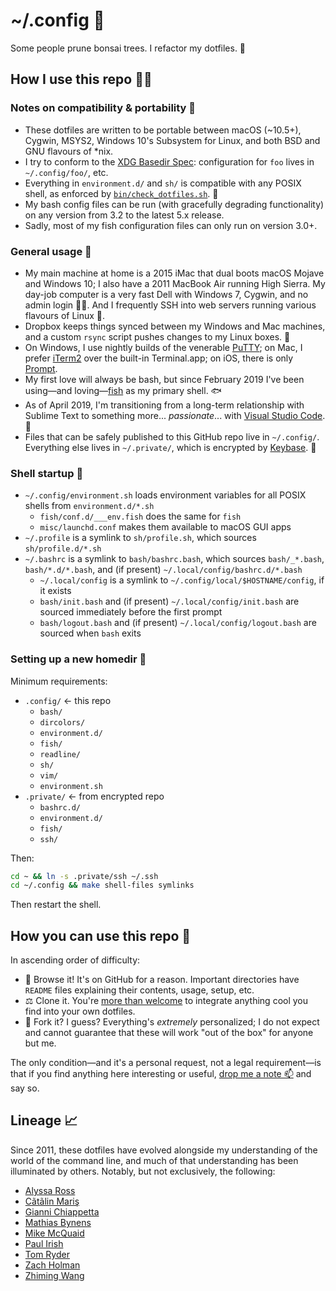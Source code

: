 # ~/.config 🔩

Some people prune bonsai trees. I refactor my dotfiles. 🌱

## How I use this repo 👩‍💻

### Notes on compatibility & portability 💼

* These dotfiles are written to be portable between macOS (~10.5+), Cygwin,
  MSYS2, Windows 10's Subsystem for Linux, and both BSD and GNU flavours of
  \*nix.
* I try to conform to the [XDG Basedir Spec]: configuration for `foo` lives in
  `~/.config/foo/`, etc.
* Everything in `environment.d/` and `sh/` is compatible with any POSIX shell,
  as enforced by [`bin/check_dotfiles.sh`]. 👮
* My bash config files can be run (with gracefully degrading functionality) on
  any version from 3.2 to the latest 5.x release.
* Sadly, most of my fish configuration files can only run on version 3.0+.

[XDG Basedir Spec]: https://specifications.freedesktop.org/basedir-spec/basedir-spec-latest.html
[`bin/check_dotfiles.sh`]: https://github.com/zgracem/dotconfig/blob/master/bin/check_dotfiles.sh

### General usage 💁

* My main machine at home is a 2015 iMac that dual boots macOS Mojave and
  Windows 10; I also have a 2011 MacBook Air running High Sierra. My day-job
  computer is a very fast Dell with Windows 7, Cygwin, and no admin login 🤦‍♀.
  And I frequently SSH into web servers running various flavours of Linux 🐧.
* Dropbox keeps things synced between my Windows and Mac machines, and a custom
  `rsync` script pushes changes to my Linux boxes. 🔄
* On Windows, I use nightly builds of the venerable [PuTTY]; on Mac, I prefer
  [iTerm2] over the built-in Terminal.app; on iOS, there is only [Prompt].
* My first love will always be bash, but since February 2019 I've been using—and
  loving—[fish] as my primary shell. 🐟
* As of April 2019, I'm transitioning from a long-term relationship with Sublime
  Text to something more... _passionate_... with [Visual Studio Code][]. 💋
* Files that can be safely published to this GitHub repo live in `~/.config/`.
  Everything else lives in `~/.private/`, which is encrypted by [Keybase]. 🔐

[PuTTY]: https://www.chiark.greenend.org.uk/~sgtatham/putty/
[iTerm2]: https://www.iterm2.com/
[Prompt]: https://panic.com/prompt/
[fish]: https://fishshell.com/
[Visual Studio Code]: https://code.visualstudio.com/
[Keybase]: https://keybase.io/zgm

### Shell startup 🌅

* `~/.config/environment.sh` loads environment variables for all POSIX shells
  from `environment.d/*.sh`
    * `fish/conf.d/___env.fish` does the same for `fish`
    * `misc/launchd.conf` makes them available to macOS GUI apps
* `~/.profile` is a symlink to `sh/profile.sh`, which sources
  `sh/profile.d/*.sh`
* `~/.bashrc` is a symlink to `bash/bashrc.bash`, which sources `bash/_*.bash`,
  `bash/*.d/*.bash`, and (if present) `~/.local/config/bashrc.d/*.bash`
    * `~/.local/config` is a symlink to `~/.config/local/$HOSTNAME/config`, if
      it exists
    * `bash/init.bash` and (if present) `~/.local/config/init.bash` are sourced
      immediately before the first prompt
    * `bash/logout.bash` and (if present) `~/.local/config/logout.bash` are
      sourced when `bash` exits

### Setting up a new homedir 🏡

Minimum requirements:

* `.config/` ← this repo
    * `bash/`
    * `dircolors/`
    * `environment.d/`
    * `fish/`
    * `readline/`
    * `sh/`
    * `vim/`
    * `environment.sh`
* `.private/` ← from encrypted repo
    * `bashrc.d/`
    * `environment.d/`
    * `fish/`
    * `ssh/`

Then:

```sh
cd ~ && ln -s .private/ssh ~/.ssh
cd ~/.config && make shell-files symlinks
```

Then restart the shell.

## How you can use this repo 🙋

In ascending order of difficulty:

* 👀 Browse it! It's on GitHub for a reason. Important directories have `README`
  files explaining their contents, usage, setup, etc.
* ⚖️ Clone it. You're [more than welcome][licence] to integrate anything cool
  you find into your own dotfiles.
* 🍴 Fork it? I guess? Everything's _extremely_ personalized; I do not expect
  and cannot guarantee that these will work "out of the box" for anyone but me.

[licence]: https://github.com/zgracem/dotconfig/blob/master/LICENCE

The only condition—and it's a personal request, not a legal requirement—is that
if you find anything here interesting or useful, [drop me a note 📫][email] and
say so.

[email]: mailto:zgm%40inescapable%2eorg

## Lineage 📈

Since 2011, these dotfiles have evolved alongside my understanding of the world
of the command line, and much of that understanding has been illuminated by
others. Notably, but not exclusively, the following:

* [Alyssa Ross](https://github.com/alyssais/dotfiles)
* [Cãtãlin Mariş](https://github.com/alrra/dotfiles)
* [Gianni Chiappetta](https://github.com/gf3/dotfiles)
* [Mathias Bynens](https://github.com/mathiasbynens/dotfiles)
* [Mike McQuaid](https://github.com/MikeMcQuaid/dotfiles)
* [Paul Irish](https://github.com/paulirish/dotfiles/)
* [Tom Ryder](https://sanctum.geek.nz/cgit/dotfiles.git/about/)
* [Zach Holman](https://github.com/holman/dotfiles)
* [Zhiming Wang](https://github.com/zmwangx/dotfiles)
